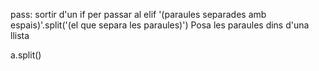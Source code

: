 pass: sortir d'un if per passar al elif
'(paraules separades amb espais)'.split('(el que separa les paraules)') 
	Posa les paraules dins d'una llista

a.split()
